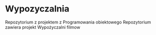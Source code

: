 # Wypozyczalnia
Repozytorium z projektem z Programowania obiektowego
Repozytorium zawiera projekt Wypożyczalni filmow
